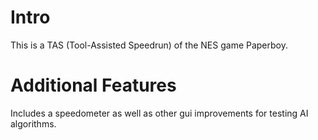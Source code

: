 # Intro
This is a TAS (Tool-Assisted Speedrun) of the NES game Paperboy.
# Additional Features
Includes a speedometer as well as other gui improvements for testing AI algorithms.